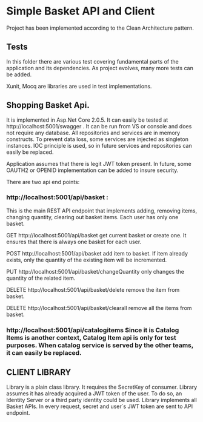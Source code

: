 # Simple Basket API and Client

Project has been implemented according to the Clean Architecture pattern.  


## Tests


In this folder there are various test covering fundamental parts of the application and its dependencies.  As project evolves, many more tests can be  added.

 Xunit, Mocq are libraries  are used in test implementations.  
 
 
 

## Shopping Basket Api. 

It is implemented in Asp.Net Core 2.0.5. 
It can easily be tested at http://localhost:5001/swagger . It can be run from VS or console and does not require any database. All repositories and services are in memory constructs. To prevent data loss, some services are injected as singleton instances. IOC principle is used, so in future services and repositories can easily be replaced. 

Application assumes that there is legit JWT token present. In future, some OAUTH2 or OPENID implementation can be added to insure security.

There are two api end points:

### http://localhost:5001/api/basket : 

This is the main REST API endpoint that implements adding, removing items, changing quantity, clearing out  basket items. Each user has only one basket. 

GET http://localhost:5001/api/basket get current basket or create one. It ensures that there is always one basket for each user. 

POST http://localhost:5001/api/basket add item to basket. If item already exists, only the quantity of the  existing item will be incremented.

PUT http://localhost:5001/api/basket/changeQuantity only changes the quantity of the related item. 

DELETE http://localhost:5001/api/basket/delete remove the item from basket. 

DELETE http://localhost:5001/api/basket/clearall remove all  the items from basket. 


### http://localhost:5001/api/catalogitems  Since it is Catalog Items is another context, Catalog Item api is only for test purposes. When catalog service is served by the other teams, it can easily be replaced. 

## CLIENT LIBRARY
Library is a plain class library. It requires the SecretKey of consumer. 
Library assumes it has already acquired a JWT token of the user. To do so, an Identity Server or a third party identity could be used. Library implements all Basket APIs. In every request, secret and user`s JWT token are sent to API endpoint. 



